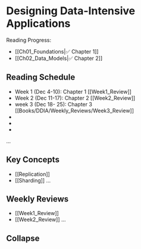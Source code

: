 
# Designing Data-Intensive Applications

Reading Progress:
 - [[Ch01_Foundations|✅ Chapter 1]]
 - [[Ch02_Data_Models|✅ Chapter 2]]

## Reading Schedule
- Week 1 (Dec 4-10): Chapter 1 [[Week1_Review]]
- Week 2 (Dec 11-17): Chapter 2 [[Week2_Review]]
- week 3 (Dec 18- 25): Chapter 3 [[Books/DDIA/Weekly_Reviews/Week3_Review]]
- 
- 
- 
...

## Key Concepts
- [[Replication]]
- [[Sharding]]
...

## Weekly Reviews
- [[Week1_Review]]
- [[Week2_Review]]
...



## Collapse




